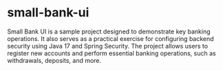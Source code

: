 # small-bank-ui
Small Bank UI is a sample project designed to demonstrate key banking operations. It also serves as a practical exercise for configuring backend security using Java 17 and Spring Security. The project allows users to register new accounts and perform essential banking operations, such as withdrawals, deposits, and more.
